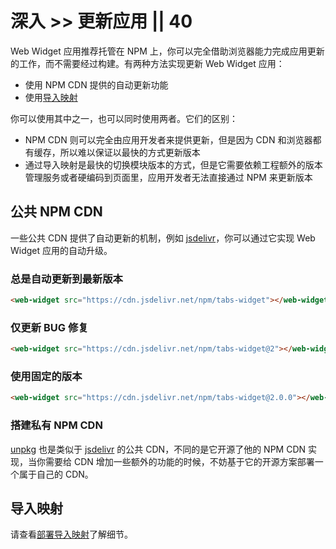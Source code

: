 # 深入 >> 更新应用 || 40

Web Widget 应用推荐托管在 NPM 上，你可以完全借助浏览器能力完成应用更新的工作，而不需要经过构建。有两种方法实现更新 Web Widget 应用：

* 使用 NPM CDN 提供的自动更新功能
* 使用[导入映射](import-maps.md)

你可以使用其中之一，也可以同时使用两者。它们的区别：

* NPM CDN 则可以完全由应用开发者来提供更新，但是因为 CDN 和浏览器都有缓存，所以难以保证以最快的方式更新版本
* 通过导入映射是最快的切换模块版本的方式，但是它需要依赖工程额外的版本管理服务或者硬编码到页面里，应用开发者无法直接通过 NPM 来更新版本

## 公共 NPM CDN

一些公共 CDN 提供了自动更新的机制，例如 [jsdelivr](https://www.jsdelivr.com)，你可以通过它实现 Web Widget 应用的自动升级。

### 总是自动更新到最新版本

```html
<web-widget src="https://cdn.jsdelivr.net/npm/tabs-widget"></web-widget>
```

### 仅更新 BUG 修复

```html
<web-widget src="https://cdn.jsdelivr.net/npm/tabs-widget@2"></web-widget>
```

### 使用固定的版本

```html
<web-widget src="https://cdn.jsdelivr.net/npm/tabs-widget@2.0.0"></web-widget>
```

### 搭建私有 NPM CDN

[unpkg](https://unpkg.com) 也是类似于 [jsdelivr](https://www.jsdelivr.com) 的公共 CDN，不同的是它开源了他的 NPM CDN 实现，当你需要给 CDN 增加一些额外的功能的时候，不妨基于它的开源方案部署一个属于自己的 CDN。

## 导入映射

请查看[部署导入映射](import-maps.md)了解细节。